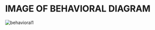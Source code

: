 # IMAGE OF BEHAVIORAL DIAGRAM

![behavioral1](https://user-images.githubusercontent.com/101514904/161423512-0fad65b6-813e-4cdb-a0d1-e2108453d394.png)
